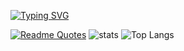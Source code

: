 [![Typing SVG](https://readme-typing-svg.demolab.com?font=Rubik+Maps&size=30&pause=1000&color=0CA9FF&background=FFFFFF00&random=false&width=435&lines=Hi+there+%F0%9F%91%8B)](https://git.io/typing-svg)
<!--
**sergey030902/sergey030902** is a ✨ _special_ ✨ repository because its `README.md` (this file) appears on your GitHub profile.

Here are some ideas to get you started:

- 🔭 I’m currently working on ...
- 🌱 I’m currently learning ...
- 👯 I’m looking to collaborate on ...
- 🤔 I’m looking for help with ...
- 💬 Ask me about ...
- 📫 How to reach me: ...
- 😄 Pronouns: ...
- ⚡ Fun fact: ...
-->
[![Readme Quotes](https://quotes-github-readme.vercel.app/api?type=horizontal&theme=dark)](https://github.com/piyushsuthar/github-readme-quotes)
![stats](https://github-readme-stats.vercel.app/api?username=sergey030902&show_icons=true&bg_color=00000000)
![Top Langs](https://github-readme-stats.vercel.app/api/top-langs/?username=sergey030902)
